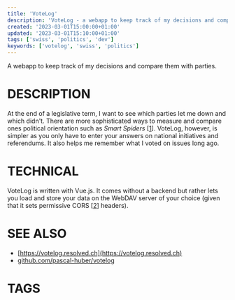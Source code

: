 ```yaml
---
title: 'VoteLog'
description: 'VoteLog - a webapp to keep track of my decisions and compare them with parties.'
created: '2023-03-01T15:00:00+01:00'
updated: '2023-03-01T15:10:00+01:00'
tags: ['swiss', 'politics', 'dev']
keywords: ['votelog', 'swiss', 'politics']
---
```


A webapp to keep track of my decisions and compare them with parties.

# DESCRIPTION

At the end of a legislative term, I want to see which parties let me down and
which didn't. There are more sophisticated ways to measure and compare ones
political orientation such as *Smart Spiders* [[1]]. VoteLog, however, is
simpler as you only have to enter your answers on national initiatives and
referendums. It also helps me remember what I voted on issues long ago.

# TECHNICAL

VoteLog is written with Vue.js. It comes without a backend but rather lets you
   load and store your data on the WebDAV server of your choice (given that it
   sets permissive CORS [[2]] headers).

# SEE ALSO

- [https://votelog.resolved.ch](https://votelog.resolved.ch)
- [github.com/pascal-huber/votelog](https://github.com/pascal-huber/votelog)

# TAGS

<!--##tag_list##-->

[1]: https://www.smartvote.ch/de/group/2/election/19_ch_nr/matching/results/my-smartspider?rid=ace38364-7ee2-441d-9f3d-552560b62851
[2]: https://developer.mozilla.org/en-US/docs/Web/HTTP/CORS
